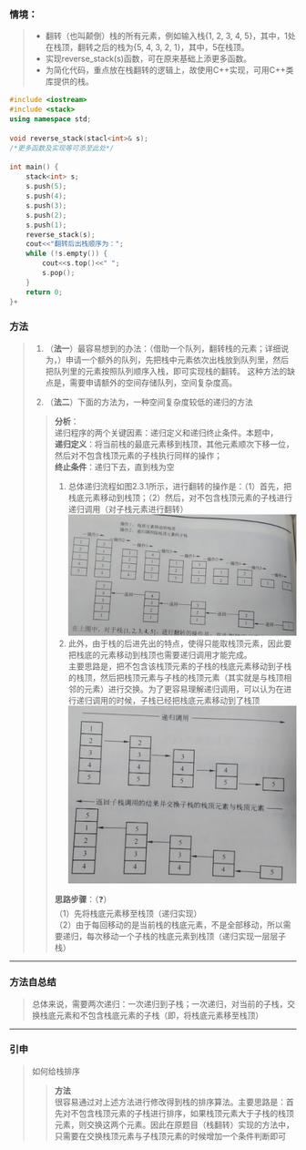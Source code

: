 ### 情境：

> - 翻转（也叫颠倒）栈的所有元素，例如输入栈{1, 2, 3, 4, 5}，其中，1处在栈顶，翻转之后的栈为{5, 4, 3, 2, 1}，其中，5在栈顶。
> - 实现reverse_stack(s)函数，可在原来基础上添更多函数。
> - 为简化代码，重点放在栈翻转的逻辑上，故使用C++实现，可用C++类库提供的栈。

```C++
#include <iostream>
#include <stack>
using namespace std;

void reverse_stack(stacl<int>& s);
/*更多函数及实现等可添至此处*/

int main() {
	stack<int> s;
	s.push(5);
	s.push(4);
	s.push(3);
	s.push(2);
	s.push(1);
	reverse_stack(s);
	cout<<"翻转后出栈顺序为：";
	while (!s.empty()) {
		cout<<s.top()<<" ";
		s.pop();
	}
	return 0;
}+
```

### 方法
> 1. （**法一**）最容易想到的办法：（借助一个队列，翻转栈的元素；详细说为，）申请一个额外的队列，先把栈中元素依次出栈放到队列里，然后把队列里的元素按照队列顺序入栈，即可实现栈的翻转。
> 这种方法的缺点是，需要申请额外的空间存储队列，空间复杂度高。<br>
> 
> 2. （**法二**）下面的方法为，一种空间复杂度较低的递归的方法<br>
> > **分析**：<br>
> > 递归程序的两个关键因素：递归定义和递归终止条件。本题中，<br>
> > **递归定义**：将当前栈的最底元素移到栈顶，其他元素顺次下移一位，然后对不包含栈顶元素的子栈执行同样的操作；<br>
> > **终止条件**：递归下去，直到栈为空<br>
> > 1. 总体递归流程如图2.3.1所示，进行翻转的操作是：（1）首先，把栈底元素移动到栈顶；（2）然后，对不包含栈顶元素的子栈进行递归调用（对子栈元素进行翻转）<br>
> > ![img2.3.1 图](https://github.com/Newbie-W/ProgrammerAlgorithmInterview/blob/master/pics/2.03/img%202.3.1.PNG)<br>
> > 2. 此外，由于栈的后进先出的特点，使得只能取栈顶元素，因此要把栈底的元素移动到栈顶也需要递归调用才能完成。<br>
> > 主要思路是，把不包含该栈顶元素的子栈的栈底元素移动到子栈的栈顶，然后把栈顶元素与子栈的栈顶元素（其实就是与栈顶相邻的元素）进行交换。为了更容易理解递归调用，可以认为在进行递归调用的时候，子栈已经把栈底元素移动到了栈顶<br>
> > ![img2.3.2 图](https://github.com/Newbie-W/ProgrammerAlgorithmInterview/blob/master/pics/2.03/img%202.3.2.PNG)<br>
> > 
> > **思路步骤**：（:question:）<br>
> > （1）先将栈底元素移至栈顶（递归实现）<br>
> > （2）由于每回移动的是当前栈的栈底元素，不是全部移动，所以需要递归，每次移动一个子栈的栈底元素到栈顶（递归实现一层层子栈）<br>

---
### 方法自总结
> 总体来说，需要两次递归：一次递归到子栈；一次递归，对当前的子栈，交换栈底元素和不包含栈底元素的子栈（即，将栈底元素移至栈顶）

---
### 引申

> 如何给栈排序
> > **方法**  
> > 很容易通过对上述方法进行修改得到栈的排序算法。主要思路是：首先对不包含栈顶元素的子栈进行排序，如果栈顶元素大于子栈的栈顶元素，则交换这两个元素。因此在原题目（栈翻转）实现的方法中，只需要在交换栈顶元素与子栈顶元素的时候增加一个条件判断即可